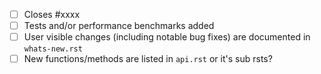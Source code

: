<!-- Feel free to remove check-list items aren't relevant to your change -->

- [ ] Closes #xxxx
- [ ] Tests and/or performance benchmarks added
- [ ] User visible changes (including notable bug fixes) are documented in `whats-new.rst`
- [ ] New functions/methods are listed in `api.rst` or it's sub rsts?
